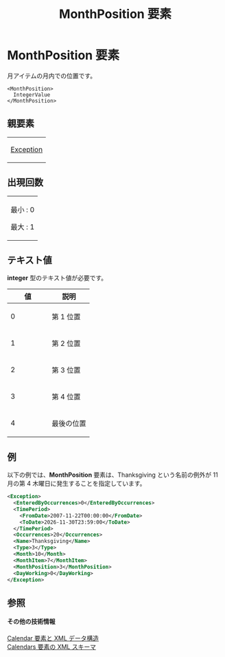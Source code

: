 ﻿---
title: MonthPosition 要素
TOCTitle: MonthPosition 要素
ms:assetid: a48960a9-a435-423e-9a15-1f01ed366621
ms:mtpsurl: https://msdn.microsoft.com/ja-jp/library/Bb968624(v=office.12)
ms:contentKeyID: 16743813
ms.date: 06/30/2008
mtps_version: v=office.12
dev_langs:
- xml
ms.translationtype: HT
---

# MonthPosition 要素

月アイテムの月内での位置です。

    <MonthPosition>
      IntegerValue
    </MonthPosition>

## 親要素

<table>
<colgroup>
<col style="width: 100%" />
</colgroup>
<tbody>
<tr class="odd">
<td><p><a href="exception-element.md">Exception</a></p></td>
</tr>
</tbody>
</table>


## 出現回数


<table>
<colgroup>
<col style="width: 100%" />
</colgroup>
<tbody>
<tr class="odd">
<td><p>最小 : 0</p>
<p>最大 : 1</p></td>
</tr>
</tbody>
</table>


## テキスト値

**integer** 型のテキスト値が必要です。

<table>
<colgroup>
<col style="width: 50%" />
<col style="width: 50%" />
</colgroup>
<thead>
<tr class="header">
<th>値</th>
<th>説明</th>
</tr>
</thead>
<tbody>
<tr class="odd">
<td><p>0</p></td>
<td><p>第 1 位置</p></td>
</tr>
<tr class="even">
<td><p>1</p></td>
<td><p>第 2 位置</p></td>
</tr>
<tr class="odd">
<td><p>2</p></td>
<td><p>第 3 位置</p></td>
</tr>
<tr class="even">
<td><p>3</p></td>
<td><p>第 4 位置</p></td>
</tr>
<tr class="odd">
<td><p>4</p></td>
<td><p>最後の位置</p></td>
</tr>
</tbody>
</table>


## 例

以下の例では、**MonthPosition** 要素は、Thanksgiving という名前の例外が 11 月の第 4 木曜日に発生することを指定しています。

``` xml
<Exception>
  <EnteredByOccurrences>0</EnteredByOccurrences>
  <TimePeriod>
    <FromDate>2007-11-22T00:00:00</FromDate>
    <ToDate>2026-11-30T23:59:00</ToDate>
  </TimePeriod>
  <Occurrences>20</Occurrences>
  <Name>Thanksgiving</Name>
  <Type>3</Type>
  <Month>10</Month>
  <MonthItem>7</MonthItem>
  <MonthPosition>3</MonthPosition>
  <DayWorking>0</DayWorking>
</Exception>
```

## 参照

#### その他の技術情報

[Calendar 要素と XML データ構造](calendar-elements-and-xml-structure.md)  
[Calendars 要素の XML スキーマ](xml-schema-for-the-calendars-element.md)


